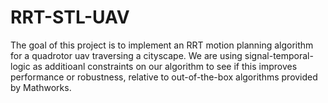 # RRT-STL-UAV

The goal of this project is to implement an RRT motion planning algorithm for a quadrotor uav traversing a cityscape. We are using signal-temporal-logic as additioanl constraints on our algorithm to see if this improves performance or robustness, relative to out-of-the-box algorithms provided by Mathworks. 
